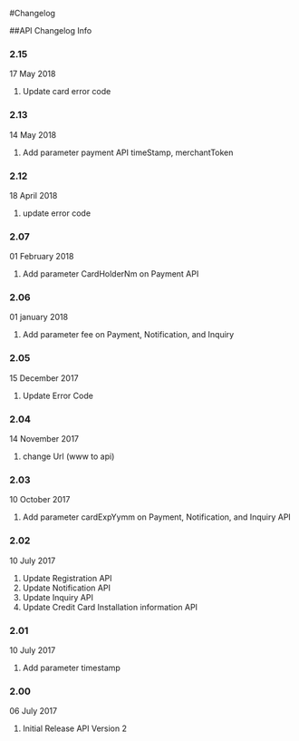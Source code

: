 #Changelog

##API Changelog Info

### 2.15
17 May 2018
<ol type="1">
  <li>Update card error code
</ol>

### 2.13
14 May 2018
<ol type="1">
  <li>Add parameter payment API timeStamp, merchantToken
</ol>

### 2.12
18 April 2018
<ol type="1">
  <li>update error code
</ol>

### 2.07
01 February 2018
<ol type="1">
  <li>Add parameter CardHolderNm on Payment API
</ol>

### 2.06
01 january 2018
<ol type="1">
  <li>Add parameter fee on Payment, Notification, and Inquiry
</ol>

### 2.05
15 December 2017
<ol type="1">
  <li>Update Error Code
</ol>

### 2.04
14 November 2017
<ol type="1">
  <li>change Url (www to api)
</ol>

### 2.03
10 October 2017
<ol type="1">
  <li>Add parameter cardExpYymm on Payment, Notification, and Inquiry API
</ol>

### 2.02
10 July 2017
<ol type="1">
  <li>Update Registration API
  <li>Update Notification API
  <li>Update Inquiry API
  <li>Update Credit Card Installation information API
</ol>

### 2.01
10 July 2017
<ol type="1">
  <li>Add parameter timestamp
</ol>

### 2.00
06 July 2017
<ol type="1">
  <li>Initial Release API Version 2
</ol>
